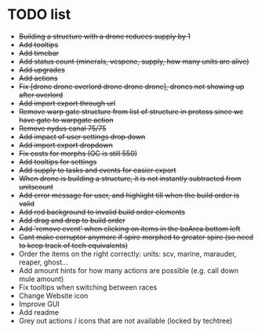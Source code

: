 # TODO list
- ~~Building a structure with a drone reduces supply by 1~~
- ~~Add tooltips~~
- ~~Add timebar~~
- ~~Add status count (minerals, vespene, supply, how many units are alive)~~
- ~~Add upgrades~~
- ~~Add actions~~
- ~~Fix [drone drone overlord drone drone drone], drones not showing up after overlord~~
- ~~Add import export through url~~
- ~~Remove warp gate structure from list of structure in protoss since we have gate to warpgate action~~
- ~~Remove nydus canal 75/75~~
- ~~Add impact of user settings drop down~~
- ~~Add import export dropdown~~
- ~~Fix costs for morphs (OC is still 550)~~
- ~~Add tooltips for settings~~
- ~~Add supply to tasks and events for easier export~~
- ~~When drone is building a structure, it is not instantly subtracted from unitscount~~
- ~~Add error message for user, and highlight till when the build order is valid~~
- ~~Add red background to invalid build order elements~~
- ~~Add drag and drop to build order~~
- ~~Add 'remove event' when clicking on items in the boArea bottom left~~
- ~~Cant make corruptor anymore if spire morphed to greater spire (so need to keep track of tech equivalents)~~
- Order the items on the right correctly: units: scv, marine, marauder, reaper, ghost...
- Add amount hints for how many actions are possible (e.g. call down mule amount)
- Fix tooltips when switching between races
- Change Website icon
- Improve GUI
- Add readme
- Grey out actions / icons that are not available (locked by techtree)
